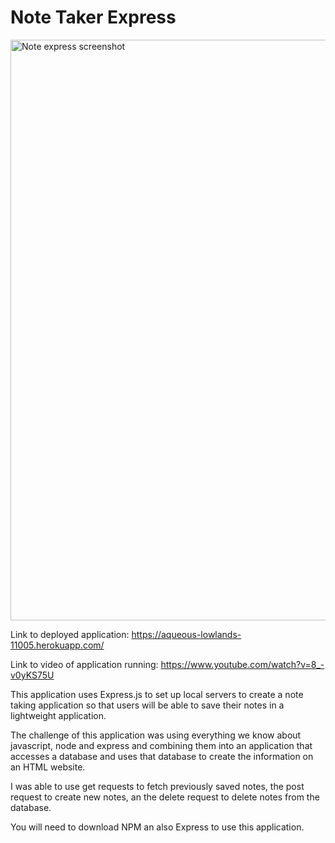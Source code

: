 # Note Taker Express

<img width="929" alt="Note express screenshot" src="https://user-images.githubusercontent.com/75404915/109459830-68bbba00-7a14-11eb-866e-d449e5a50080.PNG">

Link to deployed application: https://aqueous-lowlands-11005.herokuapp.com/

Link to video of application running: https://www.youtube.com/watch?v=8_-v0yKS75U

This application uses Express.js to set up local servers to create a note taking application so that users will be able to save their notes in a lightweight application.

The challenge of this application was using everything we know about javascript, node and express and combining them into an application that accesses a database and uses that database to create the information on an HTML website. 

I was able to use get requests to fetch previously saved notes, the post request to create new notes, an the delete request to delete notes from the database.


You will need to download NPM an also Express to use this application.
